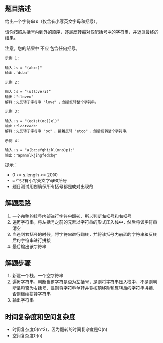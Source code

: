 ## 题目描述
给出一个字符串 s（仅含有小写英文字母和括号）。

请你按照从括号内到外的顺序，逐层反转每对匹配括号中的字符串，并返回最终的结果。

注意，您的结果中 不应 包含任何括号。

```
示例 1：

输入：s = "(abcd)"
输出："dcba"
```
```
示例 2：

输入：s = "(u(love)i)"
输出："iloveu"
解释：先反转子字符串 "love" ，然后反转整个字符串。
```
```
示例 3：

输入：s = "(ed(et(oc))el)"
输出："leetcode"
解释：先反转子字符串 "oc" ，接着反转 "etco" ，然后反转整个字符串。
```
```
示例 4：

输入：s = "a(bcdefghijkl(mno)p)q"
输出："apmnolkjihgfedcbq"
```

提示：

+ 0 <= s.length <= 2000
+ s 中只有小写英文字母和括号
+ 题目测试用例确保所有括号都是成对出现的

## 解题思路
1. 一个完整的括号内部进行字符串翻转，所以判断左括号和右括号
2. 遍历字符串，将左括号之前的元素以字符串的形式压入栈中，然后将该字符串清空
3. 当遇到右括号的时候，将字符串进行翻转，并将该括号内前面的字符串和反转后的字符串进行拼接
4. 最后输出该字符串

## 解题步骤
1. 新建一个栈，一个空字符串
2. 遍历字符串，判断当前字符是否为左括号，是则将字符串压入栈中，不是则判断是和否为右括号，是则将字符串单转并将栈顶移除和反转后的字符串拼接，否则继续拼接字符串
3. 输出字符串

## 时间复杂度和空间复杂度
+ 时间复杂度O(n^2)，因为翻转的时间复杂度是O(n)
+ 空间复杂度O(n)